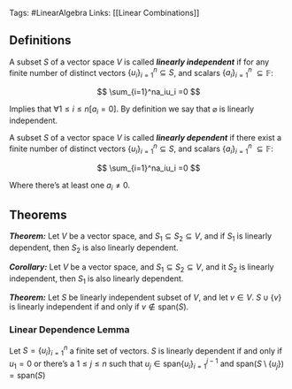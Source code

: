 Tags: #LinearAlgebra 
Links: [[Linear Combinations]]
## Definitions
A subset $S$ of a vector space $V$ is called _**linearly independent**_ if for any finite number of distinct vectors $\{ u_i \}_{i=1}^{n}\subseteq S$, and scalars $\{a_i\}_{i=1}^n$ $\subseteq \mathbb{F}$:

$$ \sum_{i=1}^na_iu_i =0 $$

Implies that $\forall 1\leq i \leq n[a_i = 0]$. By definition we say that $\varnothing$ is linearly independent.

A subset $S$ of a vector space $V$ is called _**linearly dependent**_ if there exist a finite number of distinct vectors $\{ u_i \}_{i=1}^{n}\subseteq S$, and scalars $\{a_i\}_{i=1}^n$ $\subseteq \mathbb{F}$:

$$ \sum_{i=1}^na_iu_i =0 $$

Where there’s at least one $a_i \neq 0$.

## Theorems
_**Theorem:**_ Let $V$ be a vector space, and $S_1 \subseteq S_2 \subseteq V$, and if $S_1$ is linearly dependent, then $S_2$ is also linearly dependent.

_**Corollary:**_ Let $V$ be a vector space, and $S_1 \subseteq S_2 \subseteq V$, and it $S_2$ is linearly independent, then $S_1$ is also linearly dependent.

_**Theorem:**_ Let $S$ be linearly independent subset of $V$, and let $v\in V$. $S \cup \{v\}$ is linearly independent if and only if $v \not\in \text{span}(S)$.

### Linear Dependence Lemma

Let $S = \{ u_i \}_{i=1}^n$ a finite set of vectors. $S$ is linearly dependent if and only if $u_1 = 0$ or there’s a $1 \leq j \leq n$ such that $u_j \in \text{span}\{u_i\}_{i=1}^{j-1}$ and $\text{span}(S \setminus\{u_j\}) = \text{span}(S)$